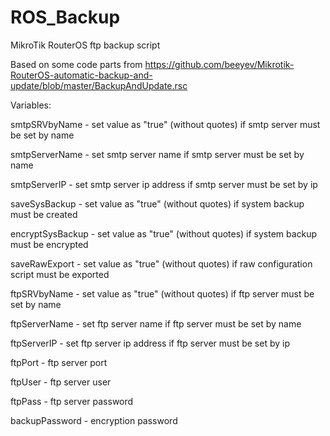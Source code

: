 # ROS_Backup
MikroTik RouterOS ftp backup script

Based on some code parts from https://github.com/beeyev/Mikrotik-RouterOS-automatic-backup-and-update/blob/master/BackupAndUpdate.rsc

Variables:

smtpSRVbyName - set value as "true" (without quotes) if smtp server must be set by name

smtpServerName - set smtp server name if smtp server must be set by name

smtpServerIP - set smtp server ip address if smtp server must be set by ip

saveSysBackup - set value as "true" (without quotes) if system backup must be created

encryptSysBackup - set value as "true" (without quotes) if system backup must be encrypted

saveRawExport - set value as "true" (without quotes) if raw configuration script must be exported

ftpSRVbyName - set value as "true" (without quotes) if ftp server must be set by name

ftpServerName - set ftp server name if ftp server must be set by name

ftpServerIP - set ftp server ip address if ftp server must be set by ip

ftpPort - ftp server port

ftpUser - ftp server user

ftpPass - ftp server password

backupPassword - encryption password
